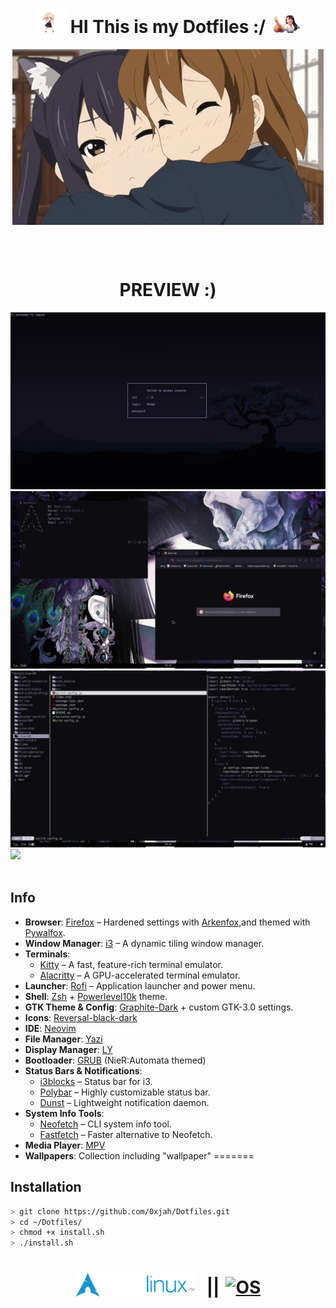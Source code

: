 <h1 align="center">
      <img src="preview/shigure-ui-dance.gif" width="50">
    HI This is my Dotfiles :/
      <img src="preview/nagatoro-laughing.gif" width="50">
  </h1>
<p align="center">
  <img align="center" src="preview/hugs.gif" alt="GIF" />
  
</p>
  <br>
  <br>
  <h1 align="center">PREVIEW :)</h1>
  <img src="preview/first">
  <img src="preview/second">
  <img src="preview/third">
  <img src='preview/preview.png'>
 <br>
  <br>

## Info

- **Browser**: [Firefox](https://mozilla.org/) – Hardened settings with [Arkenfox](https://github.com/arkenfox/user.js/),and themed with [Pywalfox](https://github.com/Frewacom/pywalfox).
- **Window Manager**: [i3](https://i3wm.org) – A dynamic tiling window manager.
- **Terminals**: 
  - [Kitty](https://sw.kovidgoyal.net/kitty/) – A fast, feature-rich terminal emulator.
  - [Alacritty](https://github.com/alacritty/alacritty) – A GPU-accelerated terminal emulator.
- **Launcher**: [Rofi](https://github.com/DaveDavenport/rofi) – Application launcher and power menu.
- **Shell**: [Zsh](https://www.zsh.org) + [Powerlevel10k](https://github.com/romkatv/powerlevel10k) theme.
- **GTK Theme & Config**: [Graphite-Dark](https://github.com/vinceliuice/Graphite-gtk-theme) + custom GTK-3.0 settings.
- **Icons**: [Reversal-black-dark](https://github.com/yeyushengfan258/Reversal-icon-them)
- **IDE**: [Neovim](https://neovim.io)
- **File Manager**: [Yazi](https://yazi-rs.github.io/)
- **Display Manager**: [LY](https://github.com/fairyglade/ly)
- **Bootloader**: [GRUB](https://www.gnu.org/software/grub/) (NieR:Automata themed)
- **Status Bars & Notifications**:
  - [i3blocks](https://github.com/vivien/i3blocks) – Status bar for i3.
  - [Polybar](https://github.com/polybar/polybar) – Highly customizable status bar.
  - [Dunst](https://dunst-project.org/) – Lightweight notification daemon.
- **System Info Tools**:
  - [Neofetch](https://github.com/dylanaraps/neofetch) – CLI system info tool.
  - [Fastfetch](https://github.com/LinusDierheimer/fastfetch) – Faster alternative to Neofetch.
- **Media Player**: [MPV](https://mpv.io/)
- **Wallpapers**: Collection including "wallpaper"
=======
## Installation
```bash
> git clone https://github.com/0xjah/Dotfiles.git
> cd ~/Dotfiles/
> chmod +x install.sh
> ./install.sh
```
<h1 align="center" style="display: flex; justify-content: center; align-items: center;">
  <a href="https://archlinux.org/" target="_blank">
    <img alt="Logo" title="Logo" src="/preview/logo.png" style="margin-right: 10px;" />
  </a>
  <span style="margin: 0 10px;">||</span>
  <a href="https://i3wm.org/" target="_blank">
    <img src="https://img.shields.io/static/v1?label=ARCH&message=I3&color=7393B3&labelColor=black" alt="OS" />
  </a>
</h1>
